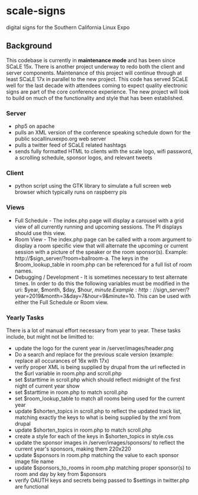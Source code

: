 # scale-signs

digital signs for the Southern California Linux Expo

## Background

This codebase is currently in **maintenance mode** and has been since SCaLE 15x. There is another project underway to redo both the client and server components. Maintenance of this project will continue through at least SCaLE 17x in parallel to the new project. This code has served SCaLE well for the last decade with attendees coming to expect quality electronic signs are part of the core conference experience. The new project will look to build on much of the functionality and style that has been established.

### Server

* php5 on apache
* pulls an XML version of the conference speaking schedule down for the public socallinuxexpo.org web server
* pulls a twitter feed of SCaLE related hashtags
* sends fully formatted HTML to clients with the scale logo, wifi password, a scrolling schedule, sponsor logos, and relevant tweets

### Client

* python script using the GTK library to simulate a full screen web browser which typically runs on raspberry pis

### Views

* Full Schedule - The index.php page will display a carousel with a grid view of all currently running and upcoming sessions. The PI displays should use this view.
* Room View - The index.php page can be called with a room argument to display a room specific view that will alternate the upcoming or current session with a picture of the speaker or the room sponsor(s). Example: http://$sign_server/?room=ballroom-a. The keys in the $room_lookup_table in room.php can be referenced for a full list of room names.
* Debugging / Development - It is sometimes necessary to test alternate times. In order to do this the following variables must be modified in the uri: $year, $month, $day, $hour, $minute. Example: http://$sign_server/?year=2019&month=3&day=7&hour=9&minute=10. This can be used with either the Full Schedule or Room view. 

### Yearly Tasks

There is a lot of manual effort necessary from year to year. These tasks include, but might not be limitted to:
* update the logo for the curent year in /server/images/header.png
* Do a search and replace for the previous scale version (example: replace all occurances of 16x with 17x)
* verify proper XML is being supplied by drupal from the url reflected in the $url variable in room.php and scroll.php
* set $starttime in scroll.php which should reflect midnight of the first night of current year show
* set $starttime in room.php to match scroll.php
* set $room_lookup_table to match all rooms being used for the current year
* update $shorten_topics in scroll.php to reflect the updated track list, matching exactly the keys to what is being supplied by the xml from drupal
* update $shorten_topics in room.php to match scroll.php
* create a style for each of the keys in $shorten_topics in style.css
* update the sponsor images in /server/images/sponsors/ to reflect the current year's sponsors, making them 220x220
* update $sponsors in room.php matching the value to each sponsor image file name
* update $sponsors_to_rooms in room.php matching proper sponsor(s) to room and day by key from $sponsors
* verify OAUTH keys and secrets being passed to $settings in twitter.php are functional
